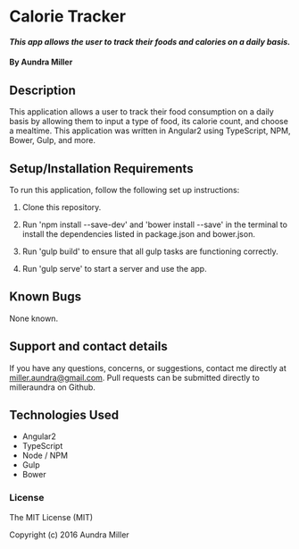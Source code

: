 # Calorie Tracker

#### _This app allows the user to track their foods and calories on a daily basis._

#### By Aundra Miller

## Description

This application allows a user to track their food consumption on a daily basis by allowing them to input a type of food, its calorie count, and choose a mealtime. This application was written in Angular2 using TypeScript, NPM, Bower, Gulp, and more.

## Setup/Installation Requirements

To run this application, follow the following set up instructions:

1. Clone this repository.

4. Run 'npm install --save-dev' and 'bower install --save' in the terminal to install the dependencies listed in package.json and bower.json.

5. Run 'gulp build' to ensure that all gulp tasks are functioning correctly. 

6. Run 'gulp serve' to start a server and use the app.

## Known Bugs

None known.

## Support and contact details

If you have any questions, concerns, or suggestions, contact me directly at miller.aundra@gmail.com. Pull requests can be submitted directly to milleraundra on Github.

## Technologies Used

* Angular2
* TypeScript
* Node / NPM
* Gulp
* Bower

### License

The MIT License (MIT)

Copyright (c) 2016 Aundra Miller
